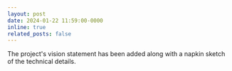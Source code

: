 ```yaml
---
layout: post
date: 2024-01-22 11:59:00-0000
inline: true
related_posts: false
---
```


The project's vision statement has been added along with a napkin sketch of the technical details.
